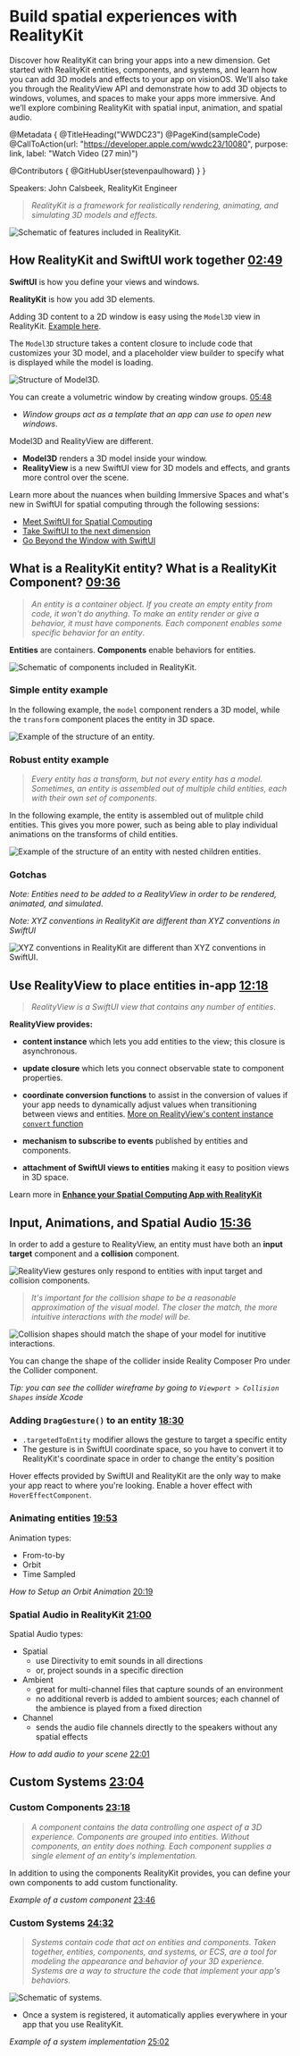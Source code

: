 # Build spatial experiences with RealityKit

Discover how RealityKit can bring your apps into a new dimension. Get started with RealityKit entities, components, and systems, and learn how you can add 3D models and effects to your app on visionOS. We’ll also take you through the RealityView API and demonstrate how to add 3D objects to windows, volumes, and spaces to make your apps more immersive. And we’ll explore combining RealityKit with spatial input, animation, and spatial audio.

@Metadata {
   @TitleHeading("WWDC23")
   @PageKind(sampleCode)
   @CallToAction(url: "https://developer.apple.com/wwdc23/10080", purpose: link, label: "Watch Video (27 min)")

   @Contributors {
      @GitHubUser(stevenpaulhoward)
   }
}



Speakers: John Calsbeek, RealityKit Engineer

> _RealityKit is a framework for realistically rendering, animating, and simulating 3D models and effects._

![Schematic of features included in RealityKit.][realitykit-features]

[realitykit-features]: WWDC23-10080-realitykit-features

## How RealityKit and SwiftUI work together [02:49](https://developer.apple.com/videos/play/wwdc2023/10080/?time=169)

**SwiftUI** is how you define your views and windows.

**RealityKit** is how you add 3D elements.

Adding 3D content to a 2D window is easy using the `Model3D` view in RealityKit. [Example here](https://developer.apple.com/videos/play/wwdc2023/10080/?time=209).

The `Model3D` structure takes a content closure to include code that customizes your 3D model, and a placeholder view builder to specify what is displayed while the model is loading.

![Structure of Model3D.][model3d-struc]

[model3d-struc]: WWDC23-10080-model3d-struc

You can create a volumetric window by creating window groups. [05:48](https://developer.apple.com/videos/play/wwdc2023/10080/?time=348)
- _Window groups act as a template that an app can use to open new windows_.

Model3D and RealityView are different. 
- **Model3D** renders a 3D model inside your window.
- **RealityView** is a new SwiftUI view for 3D models and effects, and grants more control over the scene.

Learn more about the nuances when building Immersive Spaces and what's new in SwiftUI for spatial computing through the following sessions:
- [Meet SwiftUI for Spatial Computing](https://developer.apple.com/videos/play/wwdc2023/10109/)
- [Take SwiftUI to the next dimension](https://developer.apple.com/videos/play/wwdc2023/10113)
- [Go Beyond the Window with SwiftUI](https://developer.apple.com/videos/play/wwdc2023/10111)

## What is a RealityKit entity? What is a RealityKit Component? [09:36](https://developer.apple.com/videos/play/wwdc2023/10080/?time=576)

> _An entity is a container object. If you create an empty entity from code, it won't do anything. To make an entity render or give a behavior, it must have components. Each component enables some specific behavior for an entity_.

**Entities** are containers.
**Components** enable behaviors for entities.

![Schematic of components included in RealityKit.][realitykit-components]

[realitykit-components]: WWDC23-10080-realitykit-components

### Simple entity example

In the following example, the `model` component renders a 3D model, while the `transform` component places the entity in 3D space.

![Example of the structure of an entity.][simple-entity]

[simple-entity]: WWDC23-10080-simple-entity

### Robust entity example

> _Every entity has a transform, but not every entity has a model. Sometimes, an entity is assembled out of multiple child entities, each with their own set of components_.

In the following example, the entity is assembled out of mulitple child entities. This gives you more power, such as being able to play individual animations on the transforms of child entities. 

![Example of the structure of an entity with nested children entities.][robust-entity]

[robust-entity]: WWDC23-10080-robust-entity

### Gotchas

_Note: Entities need to be added to a RealityView in order to be rendered, animated, and simulated_.

_Note: XYZ conventions in RealityKit are different than XYZ conventions in SwiftUI_

![XYZ conventions in RealityKit are different than XYZ conventions in SwiftUI.][coordinate-conventions]

[coordinate-conventions]: WWDC23-10080-coordinate-conventions

## Use RealityView to place entities in-app [12:18](https://developer.apple.com/videos/play/wwdc2023/10080/?time=738)

> _RealityView is a SwiftUI view that contains any number of entities_.

**RealityView provides:**

- **content instance** which lets you add entities to the view; this closure is asynchronous.

- **update closure** which lets you connect observable state to component properties.

- **coordinate conversion functions** to assist in the conversion of values if your app needs to dynamically adjust values when transitioning between views and entities. [More on RealityView's content instance `convert` function](https://developer.apple.com/videos/play/wwdc2023/10080/?time=865) 

- **mechanism to subscribe to events** published by entities and components.

- **attachment of SwiftUI views to entities** making it easy to position views in 3D space.

Learn more in [**Enhance your Spatial Computing App with RealityKit**](https://developer.apple.com/videos/play/wwdc2023/10081)

## Input, Animations, and Spatial Audio [15:36](https://developer.apple.com/videos/play/wwdc2023/10080/?time=936)

In order to add a gesture to RealityView, an entity must have both an **input target** component and a **collision** component.

![RealityView gestures only respond to entities with input target and collision components.][realityview-gestures]

[realityview-gestures]: WWDC23-10080-realityview-gestures

> _It's important for the collision shape to be a reasonable approximation of the visual model. The closer the match, the more intuitive interactions with the model will be._

![Collision shapes should match the shape of your model for inutitive interactions.][collision-shapes]

[collision-shapes]: WWDC23-10080-collision-shapes

You can change the shape of the collider inside Reality Composer Pro under the Collider component.

_Tip: you can see the collider wireframe by going to `Viewport > Collision Shapes` inside Xcode_

### Adding `DragGesture()` to an entity [18:30](https://developer.apple.com/videos/play/wwdc2023/10080/?time=1110)

- `.targetedToEntity` modifier allows the gesture to target a specific entity
- The gesture is in SwiftUI coordinate space, so you have to convert it to RealityKit's coordinate space in order to change the entity's position

Hover effects provided by SwiftUI and RealityKit are the only way to make your app react to where you're looking. Enable a hover effect with `HoverEffectComponent`.

### Animating entities [19:53](https://developer.apple.com/videos/play/wwdc2023/10080/?time=1193)

Animation types:
- From-to-by
- Orbit
- Time Sampled

_How to Setup an Orbit Animation_ [20:19](https://developer.apple.com/videos/play/wwdc2023/10080/?time=1219)

### Spatial Audio in RealityKit [21:00](https://developer.apple.com/videos/play/wwdc2023/10080/?time=1260)

Spatial Audio types:
- Spatial
    - use Directivity to emit sounds in all directions
    - or, project sounds in a specific direction
- Ambient
    - great for multi-channel files that capture sounds of an environment
    - no additional reverb is added to ambient sources; each channel of the ambience is played from a fixed direction
- Channel
    - sends the audio file channels directly to the speakers without any spatial effects

_How to add audio to your scene_ [22:01](https://developer.apple.com/videos/play/wwdc2023/10080/?time=1321)

## Custom Systems [23:04](https://developer.apple.com/videos/play/wwdc2023/10080/?time=1384)

### Custom Components [23:18](https://developer.apple.com/videos/play/wwdc2023/10080/?time=1398)
> _A component contains the data controlling one aspect of a 3D experience. Components are grouped into entities. Without components, an entity does nothing. Each component supplies a single element of an entity's implementation._

In addition to using the components RealityKit provides, you can define your own components to add custom functionality.

_Example of a custom component_ [23:46](https://developer.apple.com/videos/play/wwdc2023/10080/?time=1426)

### Custom Systems [24:32](https://developer.apple.com/videos/play/wwdc2023/10080/?time=1472)

> _Systems contain code that act on entities and components. Taken together, entities, components, and systems, or ECS, are a tool for modeling the appearance and behavior of your 3D experience. Systems are a way to structure the code that implement your app's behaviors._

![Schematic of systems.][systems]

[systems]: WWDC23-10080-systems

- Once a system is registered, it automatically applies everywhere in your app that you use RealityKit.

_Example of a system implementation_ [25:02](https://developer.apple.com/videos/play/wwdc2023/10080/?time=1502)
